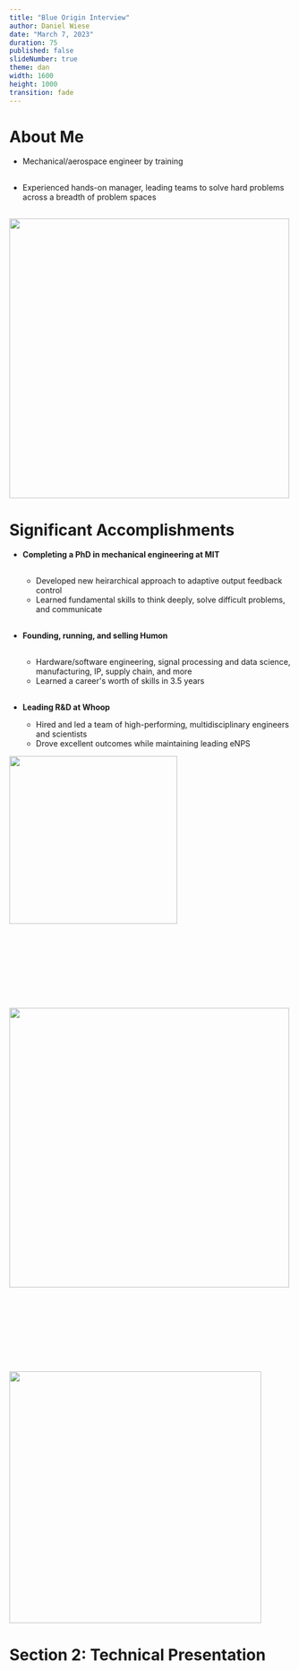 ```yaml
---
title: "Blue Origin Interview"
author: Daniel Wiese
date: "March 7, 2023"
duration: 75
published: false
slideNumber: true
theme: dan
width: 1600
height: 1000
transition: fade
---
```


# About Me

<div class="col-container">
<div class="col">

<ul>
<li class="fragment" data-fragment-index="1" style="margin-bottom: 30px;">Mechanical/aerospace engineer by training</li>
<li class="fragment" data-fragment-index="2" style="margin-bottom: 30px;">Experienced hands-on manager, leading teams to solve hard problems across a breadth of problem spaces</li>
</ul>

</div>
<div class="col">
<img class="image-border" src="../img/headshot-square-small.jpg" width="500"/>
</div>
</div>

# Significant Accomplishments

<div class="col-container">
<div class="col" style="flex-grow:2;">

<ul>
<li class="fragment" data-fragment-index="1" style="font-weight: bold; margin-bottom: 30px;">Completing a PhD in mechanical engineering at MIT</li>
<ul>
<li class="fragment" data-fragment-index="2">Developed new heirarchical approach to adaptive output feedback control</li>
<li class="fragment" data-fragment-index="3">Learned fundamental skills to think deeply, solve difficult problems, and communicate</li>
</ul>
<li class="fragment" data-fragment-index="4" style="font-weight: bold; margin-bottom: 30px; margin-top: 30px;">Founding, running, and selling Humon</li>
<ul>
<li class="fragment" data-fragment-index="5">Hardware/software engineering, signal processing and data science, manufacturing, IP, supply chain, and more</li>
<li class="fragment" data-fragment-index="6">Learned a career's worth of skills in 3.5 years</li>
</ul>
<li class="fragment" data-fragment-index="7" style="font-weight: bold; margin-top: 30px;">Leading R&D at Whoop</li>
<ul>
<li class="fragment" data-fragment-index="8">Hired and led a team of high-performing, multidisciplinary engineers and scientists</li>
<li class="fragment" data-fragment-index="9">Drove excellent outcomes while maintaining leading eNPS</li>
</ul>
</ul>

</div>
<div class="col">

<img class="fragment" data-fragment-index="1" src="../img/mit-logo.png" width="300" style="margin-bottom: 150px;"/>
<img class="fragment" data-fragment-index="4" src="../img/humon-logo.png" width="500"/>
<img class="fragment" data-fragment-index="7" src="../img/whoop-logo.png" width="450" style="margin-top: 150px;"/>

</div>
</div>

# Section 2: Technical Presentation

<h1 style="display:block; margin-top:40vh">Section 2: Technical Presentation</h1>

# Airbreathing Hypersonic Vehicles: Control Challenges

<div class="col-container">
<div class="col" style="flex-grow:2;">

<ul>
<li class="fragment" data-fragment-index="2" style="font-weight: bold; margin-bottom: 30px;">Highly open-loop unstable</li>
<li class="fragment" data-fragment-index="3" style="font-weight: bold; margin-bottom: 30px;">Difficult to model</li>
<ul>
<li class="fragment" data-fragment-index="4">Poor CFD models</li>
<li class="fragment" data-fragment-index="5">Limited wind tunnel data</li>
<li class="fragment" data-fragment-index="6">Complex shock interactions</li>
</ul>
<li class="fragment" data-fragment-index="7" style="font-weight: bold; margin-bottom: 30px; margin-top: 30px;">Must operate over a large flight envelope</li>
<ul>
<li class="fragment" data-fragment-index="8">Largely varying dynamic pressure</li>
</ul>
<li class="fragment" data-fragment-index="9" style="font-weight: bold; margin-bottom: 30px; margin-top: 30px;">Aerodynamic and propulsive coupling</li>
<ul>
<li class="fragment" data-fragment-index="10">Unstart can create abrupt changes to moments</li>
</ul>
<li class="fragment" data-fragment-index="11" style="font-weight: bold; margin-bottom: 30px; margin-top: 30px;">Unable to accurately obtain incidence angle measurements</li>
</ul>

</div>
<div class="col">

<!-- https://blog.pointwise.com/2018/06/15/this-week-in-cfd-317/ -->
<img class="fragment" data-fragment-index="4" src="../img/x51-cfd.jpg" width="500"/>
<img class="fragment" data-fragment-index="7" src="../img/flight-envelope.png" width="500"/>

</div>
</div>

# Problem Statement

<p style="display: flex;">Design a controller for a hypersonic vehicle that can</p>

<ul>
<li class="fragment" data-fragment-index="2" style="margin-bottom: 30px;">Accommodate high levels of <b>model uncertainty</b></li>
<li class="fragment" data-fragment-index="3" style="margin-bottom: 30px;">Be <b>robust</b> to delays and unmodeled dynamics</li>
<li class="fragment" data-fragment-index="4" style="margin-bottom: 30px;">Enable <b>agressive maneuvering</b></li>
<li class="fragment" data-fragment-index="5" style="margin-bottom: 30px;"><b>Avoid unstart</b></li>
<li class="fragment" data-fragment-index="6" style="margin-bottom: 30px;">Ensure satisfactory <b>command tracking</b></li>
</ul>

# Plant Overview (1)

<div class="col-container">
<div class="col" style="flex-grow:2;">

<img src="../img/hifire6.png" width="700"/>

<ul>
<li class="fragment" data-fragment-index="1" style="margin-bottom: 30px;">The Generic Hypersonic Vehicle model is a variant of the HiFIRE 6 vehicle</li>
<li class="fragment" data-fragment-index="3" style="margin-bottom: 30px;">Equations of motion are standard flat-earth, nonlinear 12-state, 6-DOF equations</li>
<ul>
<li class="fragment" data-fragment-index="4" style="margin-bottom: 30px;">No rotating turbomachinery terms or fuel sloshing, vehicle is a rigid body</li>
</ul>
</ul>

</div>
<div class="col">

<table class="fragment" data-fragment-index="2" style="font-size:0.7em;">
  <tr>
    <th>Parameter</th>
    <th>Unit</th>
    <th>Value</th>
  </tr>
  <tr>
    <td>Gross weight</td>
    <td>[lbm]</td>
    <td>1220.3</td>
  </tr>
  <tr>
    <td>Empty weight</td>
    <td>[lbm]</td>
    <td>993.3</td>
  </tr>
  <tr>
    <td>Vehicle length</td>
    <td>[in]</td>
    <td>175.9</td>
  </tr>
  <tr>
    <td>Span</td>
    <td>[in]</td>
    <td>58.6</td>
  </tr>
  <tr>
    <td>Nose diameter</td>
    <td>[in]</td>
    <td>11.0</td>
  </tr>
  <tr>
    <td>Tail diameter</td>
    <td>[in]</td>
    <td>18.8</td>
  </tr>
</table>

<img class="fragment" data-fragment-index="3" src="../img/stevens-lewis-table-2-5-1.png" width="500"/>

</div>
</div>

# Plant Overview (2)

<img class="fragment" data-fragment-index="1" src="../img/plant-overview.png" width="1200"/>

# Control Problem

<img src="../img/control-problem-1.png" width="1200"/><br>
<img class="fragment" data-fragment-index="1" src="../img/control-problem-2.png" width="1000"/>

# Simplified Model for Controller Synthesis

<section>

<img src="../img/linearize-and-decouple-1.png" width="1200"/><br>
<img src="../img/linearize-and-decouple-2.png" width="1000"/><br>

<ul>
<li class="fragment" data-fragment-index="1" style="margin-bottom: 30px;">The nonlinear equations of motion are <b>linearized</b></li>
<li class="fragment" data-fragment-index="2" style="margin-bottom: 30px;">Modal analysis is use to reduce the linear model into <b>several lower-order models</b></li>
<li class="fragment" data-fragment-index="3" style="margin-bottom: 30px;">The reduced linear models are <b>further partitioned</b></li>
<li class="fragment" data-fragment-index="4" style="margin-bottom: 30px;"><b>Uncertainty</b> manifests itself as shown above</li>
</ul>

</section>

<section>

<ul>
<li class="fragment" data-fragment-index="1" style="margin-bottom: 30px;">Linearize the 12-state model about a desired trim condition</li>
</ul>

<div class="fragment" data-fragment-index="1">

\begin{equation*}
  f(X,U)= f(X_{\text{eq}},U_{\text{eq}})+\left.\frac{\partial{}f(X,U)}{\partial{}X}\right|_{\text{eq}}x+\left.\frac{\partial{}f(X,U)}{\partial{}U}\right|_{\text{eq}}u+\epsilon
\end{equation*}

</div>

<ul>
<ul>
<li class="fragment" data-fragment-index="2" style="margin-bottom: 30px;">Validate linearity assumption</li>
</ul>
<li class="fragment" data-fragment-index="3" style="margin-bottom: 30px;">Decouple 12-state <i>linear model</i> into several lower-order models</li>
<ul>
<li class="fragment" data-fragment-index="4" style="margin-bottom: 30px;">Velocity, longitudinal, lateral-directional dynamics</li>
</ul>
<li class="fragment" data-fragment-index="5" style="margin-bottom: 30px;">Further simplify models by removing navigation and orientation dynamics</li>
<li class="fragment" data-fragment-index="6" style="margin-bottom: 30px;">These three linear inner-loop subsystems are represented by linear models </li>
</ul>

<div class="fragment" data-fragment-index="6">

\begin{equation*}
  \begin{split}
    \dot{x}_{p}(t)&=A_{p}x_{p}(t)+B_{p}u(t) \\
    y_{p}(t)&=C_{p}x_{p}(t) \\
    z_{p}(t)&=C_{pz}x_{p}(t)+D_{pz}u(t)
  \end{split}
\end{equation*}

</div>

</section>

<section>

<ul>
<li class="fragment" data-fragment-index="1" style="margin-bottom: 30px;">The sensitivity matrix allows comparison of modes across state variables whose units differ</li>
</ul>

<img class="fragment" data-fragment-index="2" src="../img/sensitivity-1.png" width="1200"/>

</section>

<section>

<ul>
<li class="fragment" data-fragment-index="1" style="margin-bottom: 30px;">The model exhibits decoupling between longitudinal, lateral-directional, dynamics</li>
</ul>

<img class="fragment" data-fragment-index="2" src="../img/sensitivity-2.png" width="1200"/>

</section>

# Why the Heirarchical Approach

<!--
Level 2 - Partial Automation
The vehicle has combined automated functions, such as acceleration and steering, but the driver must remain engaged with the driving task and monitor the environment at all times.
-->

<ul>
<li class="fragment" data-fragment-index="1" style="margin-bottom: 30px;">Leverage <b>existing knowledge</b> around how to design inner-loop controller</li>
<li class="fragment" data-fragment-index="2" style="margin-bottom: 30px;">Many systems require a "Level 2" inner-loop for <b>piloted vehicles</b></li>
<li class="fragment" data-fragment-index="3" style="margin-bottom: 30px;">Structure accommodates inner-loop <b>command limiting</b></li>
<li class="fragment" data-fragment-index="4" style="margin-bottom: 30px;">Control design for two small systems is easier than designing one controller for a <b>higher-order system</b></li>
<li class="fragment" data-fragment-index="5" style="margin-bottom: 30px;">In practice can produce <b>more robust control designs</b></li>
<li class="fragment" data-fragment-index="6" style="margin-bottom: 30px;">Facilitates using <b>different outer-loop</b> control structure with same inner-loop control law</li>
</ul>

# Inner-Loop Plant Models

<section>

<img src="../img/inner-loop.png" width="1000"/>

<ul>
<li class="fragment" data-fragment-index="1" style="margin-bottom: 30px;">Introduce the linear <i>uncertain</i> plant model</li>
</ul>

<div class="fragment" data-fragment-index="1">

\begin{equation*}
  \begin{split}
    \dot{x}(t)&=(A+B\Psi^{\top})x(t)+B\Lambda u(t)+B_{\text{cmd}}z_{\text{cmd}}(t) \\
    y(t)&=Cx(t)
  \end{split}
\end{equation*}

<p style="display:flex; margin-left:50px;">where &nbsp;$\Lambda$&nbsp; and &nbsp;$\Psi$&nbsp; are unknown</p>

</div>

<ul>
<li class="fragment" data-fragment-index="2" style="margin-bottom: 30px;">This model adds integral control on the <i>regulated output</i> and includes model uncertainty</li>
<li class="fragment" data-fragment-index="4" style="margin-bottom: 30px;">Some comments</li>
<ul>
<li class="fragment" data-fragment-index="5" style="margin-bottom: 30px;">Uncertainty enters through the columns of &nbsp;$B$&nbsp;</li>
<li class="fragment" data-fragment-index="6" style="margin-bottom: 30px;">No direct feedthrough of the control to output</li>
</ul>
</ul>

</section>

<section>

## Model Construction

\begin{align}
  \dot{x}_{p}(t) &= A_{p}x_{p}(t) + B_{p}\bigr(\Lambda u(t) + \Psi_{p}^{\top}x_{p}(t)\bigr) \\
  y_{p}(t) &= C_{p}x_{p}(t) \\
  z_{p}(t) &= C_{pz}x_{p}(t) + D_{pz}\bigr(\Lambda u(t) + \Psi_{p}^{\top}x_{p}(t)\bigr) \\
\end{align}

\begin{equation*}
  \begin{gathered}
    A=
    \begin{bmatrix}
      A_{p} & 0_{n_{p}\times n_{e}} \\
      -C_{pz} & 0_{n_{e}\times n_{e}}
    \end{bmatrix} \quad
    B=
    \begin{bmatrix}
      B_{p} \\
      -D_{pz}
    \end{bmatrix}
    \quad
    B_{\text{cmd}}=
    \begin{bmatrix}
      0_{n_{p}\times m} \\
      I_{n_{e}\times n_{e}}
    \end{bmatrix} \\
    C=
    \begin{bmatrix}
      C_{p} & 0_{\ell\times n_{e}} \\
      0_{n_{e}\times n_{p}} & I_{n_{e}\times n_{e}}
    \end{bmatrix}
    \quad
    C_{z} =
    \begin{bmatrix}
      C_{pz} & 0
    \end{bmatrix}
  \end{gathered}
\end{equation*}

\begin{equation*}
  \begin{split}
    \dot{x}(t)&=(A+B\Psi^{\top})x(t)+B\Lambda u(t)+B_{\text{cmd}}z_{\text{cmd}}(t) \\
    y(t)&=Cx(t)
  \end{split}
\end{equation*}

</section>

<section>

## Model Construction

<ul>
<li class="fragment" data-fragment-index="1" style="margin-bottom: 30px;">That there is no feedthrough of the control to the output is common in aerospace systems</li>
<ul>
<li class="fragment" data-fragment-index="2" style="margin-bottom: 30px;">Control inputs create moments and angular velocities are measured</li>
<li class="fragment" data-fragment-index="3" style="margin-bottom: 30px;">One integration between input and output</li>
<li class="fragment" data-fragment-index="3" style="margin-bottom: 30px;">Direct feedthrough, as occurs when measuring linear accelerations, can be accommodated using fairly trivial modification to control design to follow</li>
</ul>
<li class="fragment" data-fragment-index="4" style="margin-bottom: 30px;">Uncertainty entering through control channels is reasonable given the uncertainty in moment coefficients in &nbsp;$A$</li>
</ul>

<div class="fragment" data-fragment-index="4">

\begin{equation*}
  \begin{bmatrix}
    \dot{\alpha} \\
    \dot{q}
  \end{bmatrix}=
  \begin{bmatrix}
    0 & 1 \\
    M_{\alpha} & M_{q}
  \end{bmatrix}
  \begin{bmatrix}
    \alpha \\
    q
  \end{bmatrix}+
  \begin{bmatrix}
    0 \\
    M_{\delta_{e}}
  \end{bmatrix}
  \delta_{e}
\end{equation*}

</div>

</section>

# Assumptions

\begin{equation*}
  \begin{split}
    \dot{x}(t)&=(A+B\Psi^{\top})x(t)+B\Lambda u(t)+B_{\text{cmd}}z_{\text{cmd}}(t) \\
    y(t)&=Cx(t)
  \end{split}
\end{equation*}

<ul>
<li class="fragment" data-fragment-index="1" style="margin-bottom: 30px;">$(A, B)$&nbsp; is controllable</li>
<li class="fragment" data-fragment-index="2" style="margin-bottom: 30px;">$(A, C)$&nbsp; is observable</li>
<li class="fragment" data-fragment-index="3" style="margin-bottom: 30px;">$B,\;C,\;CB$&nbsp; are full rank</li>
<li class="fragment" data-fragment-index="4" style="margin-bottom: 30px;">Zeros of &nbsp;$(A,\;B,\;C,\;0)$&nbsp; are strictly stable</li>
<li class="fragment" data-fragment-index="5" style="margin-bottom: 30px;">$\Lambda$&nbsp; is a nonsingular, diagonal matrix with entries of known sign</li>
<li class="fragment" data-fragment-index="6" style="margin-bottom: 30px;">$\|\Psi\|<\Psi_{\text{max}}<\infty$&nbsp; where &nbsp;$\Psi_{\text{max}}$&nbsp; is known</li>
</ul>

# Notes on Assumptions

<ul>
<li class="fragment" data-fragment-index="1" style="margin-bottom: 30px;">Controllability and observability are standard assumptions satisfied for vehicle models such as the above</li>
<li class="fragment" data-fragment-index="2" style="margin-bottom: 30px;">Full rank of &nbsp;$B,\;C,\;CB$&nbsp; implies that inputs and outputs are not redundant, and the MIMO equivalent of relative degree one</li>
<li class="fragment" data-fragment-index="3" style="margin-bottom: 30px;">Strict stability (minimum phase) of zeros is straightforward to satisfy for vehicle models such as the above</li>
<li class="fragment" data-fragment-index="4" style="margin-bottom: 30px;">Sign of &nbsp;$\Lambda$&nbsp; known indicates no control reversal</li>
<ul>
<li class="fragment" data-fragment-index="5" style="margin-bottom: 30px;">Diagonal structure indicates loss of control effectiveness</li>
</ul>
<li class="fragment" data-fragment-index="6" style="margin-bottom: 30px;">The bound &nbsp;$\Psi_{\text{max}}$&nbsp; need not be tight, and in practice can be easily selected</li>
<ul>
<li class="fragment" data-fragment-index="7" style="margin-bottom: 30px;">For example, the extent of a CG shift is bounded by the physical extents of a vehicle</li>
</ul>
</ul>

# Controller Synthesis

<ul>
<li class="fragment" data-fragment-index="1" style="margin-bottom: 30px;">Introduce the reference model</li>
</ul>

<div class="fragment" data-fragment-index="2">

\begin{equation*}
  \begin{split}
    \dot{x}_{m}(t)&=A_{m}x_{m}(t)+B_{\text{cmd}} r(t)+\boldsymbol{\color{red}L}(y_{m}(t)-y(t)) \\
    y_{m}(t)&=Cx_{m}(t)
  \end{split}
\end{equation*}

</div>

<ul>
<li class="fragment" data-fragment-index="3" style="margin-bottom: 30px;">Propose the following controller</li>
</ul>

<div class="fragment" data-fragment-index="4">

\begin{equation*}
  \begin{split}
  u(t)&=(K+\Theta(t))^{\top}x_{m}(t) \\
  \dot{\Theta}(t)&=-\Gamma x_{m}(t)(\boldsymbol{\color{red}S_{\color{red}1}}e_{y}(t))^{\top}\text{sgn}(\Lambda)
  \end{split}
\end{equation*}

</div>

<ul>
<li class="fragment" data-fragment-index="5" style="margin-bottom: 30px;">Stability of the closed-loop system must be shown</li>
<li class="fragment" data-fragment-index="6" style="margin-bottom: 30px;"><b>The control goal is to select the control gains such that $z_{p}$ tracks $z_{\text{cmd}}$</b></li>
</ul>

# Comments on the Closed-Loop System

\begin{equation*}
  \begin{split}
    \dot{x}(t)&=(A+B\Psi^{\top})x(t)+B\Lambda u(t)+B_{\text{cmd}}z_{\text{cmd}}(t) \\
    y(t)&=Cx(t) \\
    \dot{x}_{m}(t)&=A_{m}x_{m}(t)+B_{\text{cmd}} r(t)+\boldsymbol{\color{red}L}(y_{m}(t)-y(t)) \\
    y_{m}(t)&=Cx_{m}(t) \\
    u(t)&=(K+\Theta(t))^{\top}x_{m}(t) \\
    \dot{\Theta}(t)&=-\Gamma x_{m}(t)(\boldsymbol{\color{red}S_{\color{red}1}}e_{y}(t))^{\top}\text{sgn}(\Lambda)
  \end{split}
\end{equation*}

<ul>
<li class="fragment" data-fragment-index="1" style="margin-bottom: 30px;">Output feedback: control depends on &nbsp;$y$&nbsp; only</li>
<li class="fragment" data-fragment-index="2" style="margin-bottom: 30px;">With $\Theta$,&nbsp;$\dot{\Theta}=0$&nbsp; <b>architecturally this is just an LQG controller</b></li>
<li class="fragment" data-fragment-index="3" style="margin-bottom: 30px;">Control designer must select &nbsp;$\Gamma$&nbsp;, &nbsp;$\boldsymbol{\color{red}S_{\color{red}1}}$&nbsp;, and &nbsp;$\boldsymbol{\color{red}L}$&nbsp;</li>
<ul>
<li class="fragment" data-fragment-index="4" style="margin-bottom: 30px;">$\Gamma=\Gamma^{\top}>0$</li>
<li class="fragment" data-fragment-index="5" style="margin-bottom: 30px;">The control task is to select &nbsp;$\boldsymbol{\color{red}S_{\color{red}1}}$&nbsp; and &nbsp;$\boldsymbol{\color{red}L}$&nbsp; to guarantee stability</li>
</ul>
</ul>

# Inner-Loop Controller Block Diagram

<img src="../img/innerLoop5.png" width="1000"/>

<ul>
<li class="fragment" data-fragment-index="1" style="margin-bottom: 30px;">In addition to needing &nbsp;$\boldsymbol{\color{red}L}$&nbsp; for closed-loop stability, it provides additional benefits for the adaptive system</li>
<ul>
<li class="fragment" data-fragment-index="2" style="margin-bottom: 30px;">More on this later</li>
</ul>
</ul>

# Overview of Stability (1)

<section>

<ul>
<li class="fragment" data-fragment-index="1" style="margin-bottom: 30px;">The error model that results from the proposed controller is</li>
</ul>

<div class="fragment" data-fragment-index="2">

\begin{equation*}
  \begin{split}
    \dot{e}_{x}&=(A+\boldsymbol{\color{red}L}C+B\Psi^{\top})e_{x}+B\Lambda\tilde{\Theta}^{\top}x_{m} \\
    e_{y}&=Ce_{x} \\
    e_{s}&=\boldsymbol{\color{red}S_{\color{red}1}}e_{y}
  \end{split}
\end{equation*}

</div>

<ul>
<li class="fragment" data-fragment-index="3" style="margin-bottom: 30px;">If &nbsp;$\boldsymbol{\color{red}S_{\color{red}1}}$&nbsp; and &nbsp;$\boldsymbol{\color{red}L}$&nbsp; can be chosen such that the error model is SPR, stability follows</li>
<li class="fragment" data-fragment-index="4" style="margin-bottom: 30px;">Applying the Kalman–Yakubovic Lemma, the above error dynamics are SPR if</li>
</ul>

<div class="fragment" data-fragment-index="4">

\begin{equation*}
  \begin{split}
    &(A+\boldsymbol{\color{red}L}C)^{\top}P+P(A+LC)+Q<0 \\
    &PB=(\boldsymbol{\color{red}S_{\color{red}1}}C)^{\top}
  \end{split}
\end{equation*}

</div>

<ul>
<li class="fragment" data-fragment-index="5" style="margin-bottom: 30px;">$Q$&nbsp; is chosen based on &nbsp;$\Psi_{\text{max}}$&nbsp;</li>
<li class="fragment" data-fragment-index="6" style="margin-bottom: 30px;">$X=X^{\top}>0$&nbsp; is arbitrary and &nbsp;$B^{\perp}$&nbsp; is an annhiliator matrix that satisfies &nbsp;$B^{\top}B^{\perp}=0$</li>
<li class="fragment" data-fragment-index="7" style="margin-bottom: 30px;">A &nbsp;$P$&nbsp; satisfying the inequality exists if, and only if, &nbsp;$\boldsymbol{\color{red}S_{\color{red}1}}CB=(\boldsymbol{\color{red}S_{\color{red}1}}CB)^{\top}$</li>
</ul>

</section>

<section>

<ul>
<li class="fragment" data-fragment-index="1" style="margin-bottom: 30px;">The statement of strict positive realness can be interpreted as the phase shift between the input and output being in &nbsp;$(-90^{\circ}, 90^{\circ})$</li>
</ul>

</section>

# Overview of Stability (2)

<section>

<ul>
<li class="fragment" data-fragment-index="1" style="margin-bottom: 30px;">One choice of &nbsp;$\boldsymbol{\color{red}S_{\color{red}1}}$&nbsp; is the generalized left-inverse of &nbsp;$CB$&nbsp; as follows</li>
</ul>

<div class="fragment" data-fragment-index="2">

\begin{equation*}
  \boldsymbol{\color{red}S_{\color{red}1}}=((CB)^{\top}CB)^{-1}(CB)^{\top}
\end{equation*}

</div>

<ul>
<li class="fragment" data-fragment-index="3" style="margin-bottom: 30px;">This choice of &nbsp;$\boldsymbol{\color{red}S_{\color{red}1}}$&nbsp; ensures a &nbsp;$P$&nbsp; satisfying $(A+\boldsymbol{\color{red}L}C)^{\top}P+P(A+\boldsymbol{\color{red}L}C)+Q<0$ exists given by</li>
</ul>

<div class="fragment" data-fragment-index="3">

\begin{equation*}
  P=C^{\top}(CB)^{-\top}C+B^{\perp}XB^{\perp\top}
\end{equation*}

</div>

<ul>
<li class="fragment" data-fragment-index="4" style="margin-bottom: 30px;">We now have to solve a bilinear matrix inequality in &nbsp;$\boldsymbol{\color{red}L}$&nbsp; and &nbsp;$P$&nbsp; (or equivalently &nbsp;$X$)</li>
<li class="fragment" data-fragment-index="5" style="margin-bottom: 30px;">Using the Matrix Elimination Lemma, an &nbsp;$\boldsymbol{\color{red}L}$&nbsp; satisfying the inequality exists if, and only if, a &nbsp;$P$&nbsp; satisfies</li>
</ul>

<div class="fragment" data-fragment-index="5">

\begin{equation*}
  M^{\top}(A^{\top}P+PA)M<-M^{\top}QM
\end{equation*}

</div>

<ul>
<li class="fragment" data-fragment-index="6" style="margin-bottom: 30px;">Using &nbsp;$P$&nbsp; above gives the following, where the existence of &nbsp;$X>0$&nbsp; is guaranteed</li>
</ul>

<div class="fragment" data-fragment-index="6">

\begin{equation*}
  (NAM)^{\top}XNM+(NM)^{\top}X(NAM)<-M^{\top}QM
\end{equation*}

</div>

</section>

<section>

<ul>
<li class="fragment" data-fragment-index="1" style="margin-bottom: 30px;">Note: &nbsp;$M$&nbsp; represents a particular annhilator &nbsp;$C^{\top\perp}$&nbsp; and &nbsp;$N$&nbsp; a particular &nbsp;$B^{\perp\top}$&nbsp; such that &nbsp;$NB=0$&nbsp; and &nbsp;$CM=0$.</li>
</ul>

</section>

# Overview of Stability (3)

<ul>
<li class="fragment" data-fragment-index="1" style="margin-bottom: 30px;"><b>The problem of finding $\boldsymbol{\color{red}L}$ and $X$ that satisfy a BMI is now reduced to finding $X$ (whose existence is guaranteed) satisfying an LMI</b></li>
<li class="fragment" data-fragment-index="2" style="margin-bottom: 30px;">The solutions &nbsp;$X$&nbsp; are given analytically thus specifying &nbsp;$P$</li>
</ul>

<div class="fragment" data-fragment-index="2">

\begin{equation*}
  P=C^{\top}(CB)^{-\top}C+B^{\perp}XB^{\perp\top}
\end{equation*}

</div>

<ul>
<li class="fragment" data-fragment-index="3" style="margin-bottom: 30px;">This &nbsp;$P$&nbsp; then reduces the following to a feasible LMI in &nbsp;$\boldsymbol{\color{red}L}$</li>
</ul>

<div class="fragment" data-fragment-index="3">

\begin{equation*}
  (A+\boldsymbol{\color{red}L}C)^{\top}P+P(A+\boldsymbol{\color{red}L}C)+Q<0
\end{equation*}

</div>

<ul>
<li class="fragment" data-fragment-index="4" style="margin-bottom: 30px;"><b>This control synthesis process involves a few steps of matrix algebra, and provides a guaranteed-stable closed-loop system with sufficient degrees of freedom that can be leveraged to improve the robustness proprties of the baseline controller</b></li>
</ul>

# Robustness Properties

<ul>
<li class="fragment" data-fragment-index="1" style="margin-bottom: 30px;">The choice of &nbsp;$\boldsymbol{\color{red}S_{\color{red}1}}$&nbsp; and &nbsp;$\boldsymbol{\color{red}L}$&nbsp; also affects robustness properties of the underlying LQG-like controller</li>
</ul>

<img class="fragment" data-fragment-index="2" src="../img/gang-of-six.jpg" width="1300"/>

# Comments on Closed-Loop Reference Model

<div class="col-container">
<div class="col">

<ul>
<li class="fragment" data-fragment-index="1" style="margin-bottom: 30px;">The closed-loop reference model provides beneficial properties, especially with regards to transient behavior</li>
<li class="fragment" data-fragment-index="4" style="margin-bottom: 30px;">The tuning of &nbsp;$\boldsymbol{\color{red}L}$&nbsp; through the many available degrees of freedom enables good transients to be achieved</li>
<li class="fragment" data-fragment-index="5" style="margin-bottom: 30px;">CRM also applicable in the case of state feedback</li>
</ul>

</div>
<div class="col" style="flex-grow:2;">

<img class="fragment" data-fragment-index="2" src="../img/orm_versus_crm_gamma_10_ell_0.png" width="900" style="margin:0px;"/>
<img class="fragment" data-fragment-index="3" src="../img/orm_versus_crm_gamma_10_ell_10.png" width="900" style="margin:0px;"/>

</div>
</div>

# Inner-Loop Controllers

<ul>
<li class="fragment" data-fragment-index="1" style="margin-bottom: 30px;">This control synthesis process is repeated for each of the three inner-loop subsystems</li>
<li class="fragment" data-fragment-index="2" style="margin-bottom: 30px;">These combined controllers facilitate command tracking of velocity $V_{T}$, pitch rate $q$, and roll rate $p$</li>
<li class="fragment" data-fragment-index="3" style="margin-bottom: 30px;">The inner-loop control subsystems can be analyzed, and the controller performance on the 6-DOF nonlinear model evaluated, demonstrating the capabilities of this method</li>
</ul>

# Inner-Loop Contributions and Future Work

<section>

<ul>
<li class="fragment" data-fragment-index="1" style="margin-bottom: 30px;">The adaptive output feedback method provides a stable controller with <b>additional available degrees of freedom</b> over existing approaches to achieve desirable properties for both the baseline <i>and</i> adaptive system</li>
<ul>
<li class="fragment" data-fragment-index="2" style="margin-bottom: 30px;">In practice, good controllers were able to be selected using heuristics for the available degrees of freedom</li>
</ul>
<li class="fragment" data-fragment-index="3" style="margin-bottom: 30px;">The mapping between the degrees of freedom in the feasible LMI, and the solutions &nbsp;$\boldsymbol{\color{red}L}$&nbsp; should be investigated, along with analytical solutions</li>
<li class="fragment" data-fragment-index="4" style="margin-bottom: 30px;">The robustness properties of the underlying baseline system should be investigated further</li>
</ul>

</section>

<section>

<ul>
<li class="fragment" data-fragment-index="1" style="margin-bottom: 30px;">Existing solutions to this adaptive output feedback problem involved adding fictitous <i>inputs</i> to the system in a process called "squaring up" resulting in SPR error dynamics</li>
<li class="fragment" data-fragment-index="2" style="margin-bottom: 30px;">Solutions were parameterized by a single scalar, as in LQG</li>
<li class="fragment" data-fragment-index="3" style="margin-bottom: 30px;">These fictitious inputs were then removed in controller synthesis</li>
<li class="fragment" data-fragment-index="4" style="margin-bottom: 30px;">The result was a stable solution, but with far fewer degrees of freedom to be used for tuning the properties of the combined classical and adaptive system</li>
</ul>

</section>

# Outer-Loop Controller

<ul>
<li class="fragment" data-fragment-index="1" style="margin-bottom: 30px;">While the inner-loop controllers satisfied the control goal and facilitated tracking of the vehicle's angular rates, <i>suitable angular rate commands needed to be specified such that the vehicle traversed some desired trajectory</i></li>
<li class="fragment" data-fragment-index="2" style="margin-bottom: 30px;">Such commands, generated by an <i>outer-loop controller</i>, were often done relying on sufficient timescale separation and without guaranteeing stability of the closed-loop system</li>
</ul>

# Outer-Loop Controller Block Diagram (1)

<img src="../img/simpleInnerAndOuterLoop.png" width="1300"/>

<ul>
<li class="fragment" data-fragment-index="1" style="margin-bottom: 30px;">When the outer-loop dynamics are considered, an outer-loop controller can be designed <i>around the inner-loop controller</i> as shown</li>
<li class="fragment" data-fragment-index="2" style="margin-bottom: 30px;">This requires the selection of some additional feedback elements &nbsp;$\boldsymbol{\color{red}L_{\color{red}y}}$&nbsp;, &nbsp;$\boldsymbol{\color{red}L_{\color{red}g}}$&nbsp;, and &nbsp;$\boldsymbol{\color{red}S_{\color{red}g}}$&nbsp;</li>
<li class="fragment" data-fragment-index="3" style="margin-bottom: 30px;">These feedback gains are easily determined as solutions to some feasible LMIs</li>
</ul>

# Outer-Loop Controller Block Diagram (2)

<div class="col-container">
<div class="col">

<ul>
<li class="fragment" data-fragment-index="1" style="margin-bottom: 30px;">$\boldsymbol{\color{red}S_{\color{red}g}}$&nbsp; eliminates error from outer-loop coupling</li>
<li class="fragment" data-fragment-index="2" style="margin-bottom: 30px;">$\boldsymbol{\color{red}L_{\color{red}y}}$&nbsp; modifies the outer-loop reference model due to uncertainty</li>
<li class="fragment" data-fragment-index="3" style="margin-bottom: 30px;">$\boldsymbol{\color{red}L_{\color{red}g}}$&nbsp; provides stability of the outer-loop reference model</li>
<li class="fragment" data-fragment-index="4" style="margin-bottom: 30px;">Proof of stability not provided here</li>
</ul>

</div>
<div class="col" style="flex-grow:2;">

<img class="fragment" data-fragment-index="1" src="../img/outer-loop-block-diagram.png" width="1300"/>

</div>
</div>

# Outer-Loop Controller with Limiter

<div class="col-container">
<div class="col">

<ul>
<li class="fragment" data-fragment-index="1" style="margin-bottom: 30px;">This architecture exposes the inner-loop commands (e.g. &nbsp;$V_{T}$&nbsp;, &nbsp;$p$&nbsp;, &nbsp;$q$&nbsp;) allowing them to be limited by the outer-loop controller</li>
<li class="fragment" data-fragment-index="2" style="margin-bottom: 30px;">The limiter is a function of the reference model state, allowing unmeasurable states to be implicitly limited</li>
<li class="fragment" data-fragment-index="3" style="margin-bottom: 30px;">Stability with the limiter is guaranteed</li>
<li class="fragment" data-fragment-index="4" style="margin-bottom: 30px;">Proof of stability not provided here</li>
</ul>

</div>
<div class="col" style="flex-grow:2;">

<img class="fragment" data-fragment-index="1" src="../img/outer-loop-block-diagram-limiter.png" width="1300"/>

</div>
</div>

# Simulation Results (1)

<section>

<img src="../img/simulation-block-limiter.png" width="1300"/><br>

<ul>
<li class="fragment" data-fragment-index="1" style="margin-bottom: 30px;">Actuator dynamics were included in the simulation model</li>
<li class="fragment" data-fragment-index="2" style="margin-bottom: 30px;">Controllers were simulated in discrete time at 100 Hz</li>
<li class="fragment" data-fragment-index="3" style="margin-bottom: 30px;">Sensor noise and dynamics, and additional input delays were investigated as well</li>
</ul>

</section>

<section>

## Actuator Dynamics

<img class="fragment" data-fragment-index="1" src="../img/actuator-block.png" width="1000"/><br>
<img class="fragment" data-fragment-index="1" src="../img/actuator-table.png" width="400"/>

</section>

# Simulation Results (2)

<div class="col-container">
<div class="col">

<ul>
<li class="fragment" data-fragment-index="1" style="margin-bottom: 30px;">This plot is a represantive response to a 5 degree heading change at Mach 5 at an altitude of 80,000 feet</li>
<li class="fragment" data-fragment-index="2" style="margin-bottom: 30px;">Control effectiveness was reduced to 20%</li>
<li class="fragment" data-fragment-index="3" style="margin-bottom: 30px;">The center-of-gravity was shifted 8 inches rearward</li>
<li class="fragment" data-fragment-index="4" style="margin-bottom: 30px;">The rolling moment coefficient was reduced to 10% of the nominal value</li>
<li class="fragment" data-fragment-index="5" style="margin-bottom: 30px;">The command limiter was activated at 0.1 degrees of (estimated) sideslip</li>
</ul>

</div>
<div class="col" style="flex-grow:2;">

<img class="fragment" data-fragment-index="1" src="../img/simulation-result.png" width="1000"/>

<!-- <img class="fragment" data-fragment-index="1" src="../img/limiter-simulation-result.png" width="800"/> -->

</div>
</div>

# Summary of Contributions

<ul>
<li class="fragment" data-fragment-index="1" style="margin-bottom: 30px;">The inner-loop adaptive output feedback method provides a stable controller with <b>additional available degrees of freedom</b> over existing approaches to achieve desirable properties for both the baseline <i>and</i> adaptive system</li>
<li class="fragment" data-fragment-index="2" style="margin-bottom: 30px;">The outer-loop control design guarantees stability of the closed-loop system with adaptive inner loop</li>
<li class="fragment" data-fragment-index="3" style="margin-bottom: 30px;">The control architecture <b>accommodates state constraints</b> even on unmeasurable states</li>
</ul>

# Section 3: Why Blue Origin

<h1 style="display:block; margin-top:40vh">Section 3: Why Blue Origin</h1>

# Why Blue Origin

<!--
https://www.blueorigin.com/careers/work-culture/
-->

<ul>
<li class="fragment" data-fragment-index="1" style="margin-bottom: 30px;">Company</li>
<ul>
<li class="fragment" data-fragment-index="1" style="margin-bottom: 30px;">Mission</li>
<li class="fragment" data-fragment-index="1" style="margin-bottom: 30px;">Culture</li>
</ul>
<li class="fragment" data-fragment-index="1" style="margin-bottom: 30px;">Role</li>
<ul>
<li class="fragment" data-fragment-index="1" style="margin-bottom: 30px;">Value to Blue Origin</li>
</ul>
</ul>
